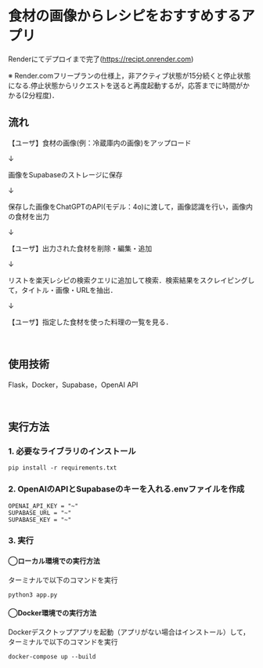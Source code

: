 # 食材の画像からレシピをおすすめするアプリ
Renderにてデプロイまで完了(https://recipt.onrender.com)

※ Render.comフリープランの仕様上，非アクティブ状態が15分続くと停止状態になる.停止状態からリクエストを送ると再度起動するが，応答までに時間がかかる(2分程度)．

## 流れ
【ユーザ】食材の画像(例：冷蔵庫内の画像)をアップロード

↓

画像をSupabaseのストレージに保存

↓

保存した画像をChatGPTのAPI(モデル：4o)に渡して，画像認識を行い，画像内の食材を出力

↓

【ユーザ】出力された食材を削除・編集・追加

↓

リストを楽天レシピの検索クエリに追加して検索．検索結果をスクレイピングして，タイトル・画像・URLを抽出．

↓

【ユーザ】指定した食材を使った料理の一覧を見る．

<br>

## 使用技術
Flask，Docker，Supabase，OpenAI API

<br>

## 実行方法
### 1. 必要なライブラリのインストール

```
pip install -r requirements.txt
```

### 2. OpenAIのAPIとSupabaseのキーを入れる.envファイルを作成

```
OPENAI_API_KEY = "~"
SUPABASE_URL = "~"
SUPABASE_KEY = "~"
```

### 3. 実行

#### ◯ローカル環境での実行方法
ターミナルで以下のコマンドを実行
```
python3 app.py
```

#### ◯Docker環境での実行方法
Dockerデスクトップアプリを起動（アプリがない場合はインストール）して，ターミナルで以下のコマンドを実行
```
docker-compose up --build
```
